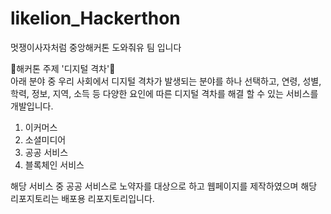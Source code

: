 # likelion_Hackerthon
멋쟁이사자처럼 중앙해커톤 도와줘유 팀 입니다

 
📍해커톤 주제 '디지털 격차'📍 <br>
아래 분야 중 우리 사회에서 디지털 격차가 발생되는 분야를 하나 선택하고, 연령, 성별, 학력, 정보,
지역, 소득 등 다양한 요인에 따른 디지털 격차를 해결 할 수 있는 서비스를 개발입니다.
1. 이커머스
2. 소셜미디어
3. 공공 서비스
4. 블록체인 서비스

해당 서비스 중 공공 서비스로 노약자를 대상으로 하고 웹페이지를 제작하였으며 해당 리포지토리는 배포용 리포지토리입니다.
